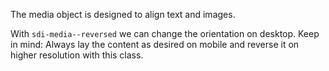 The media object is designed to align text and images.

With `sdi-media--reversed` we can change the orientation on desktop.
Keep in mind: Always lay the content as desired on mobile and reverse it on higher resolution with this class.
